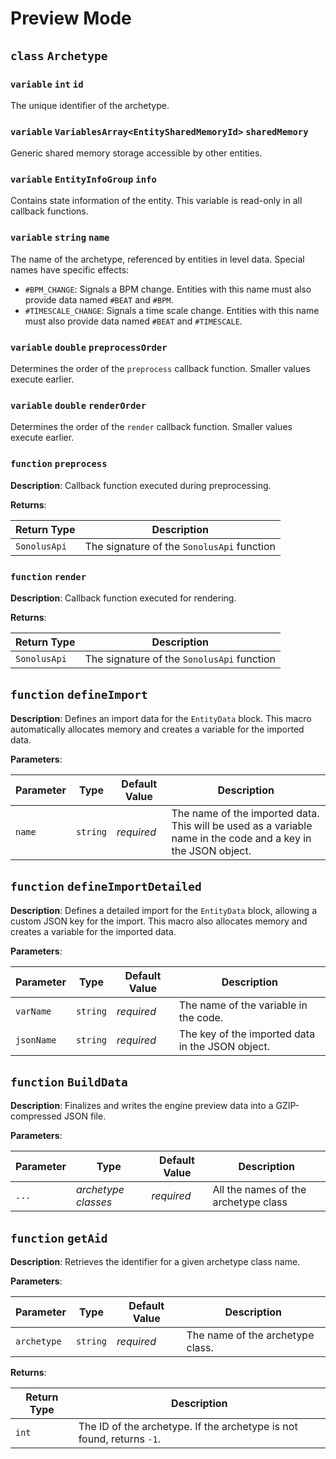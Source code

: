 # Preview Mode

## `class` `Archetype`

### `variable` `int` `id`

The unique identifier of the archetype.

### `variable` `VariablesArray<EntitySharedMemoryId>` `sharedMemory`

Generic shared memory storage accessible by other entities.

### `variable` `EntityInfoGroup` `info`

Contains state information of the entity. This variable is read-only in all callback functions.

### `variable` `string` `name`

The name of the archetype, referenced by entities in level data. Special names have specific effects:
- `#BPM_CHANGE`: Signals a BPM change. Entities with this name must also provide data named `#BEAT` and `#BPM`.
- `#TIMESCALE_CHANGE`: Signals a time scale change. Entities with this name must also provide data named `#BEAT` and `#TIMESCALE`.

### `variable` `double` `preprocessOrder`

Determines the order of the `preprocess` callback function. Smaller values execute earlier.

### `variable` `double` `renderOrder`

Determines the order of the `render` callback function. Smaller values execute earlier.

### `function` `preprocess`

**Description**: Callback function executed during preprocessing.

**Returns**:

| Return Type | Description |
|-------------|-------------|
| `SonolusApi` | The signature of the `SonolusApi` function |

### `function` `render`

**Description**: Callback function executed for rendering.

**Returns**:

| Return Type | Description |
|-------------|-------------|
| `SonolusApi` | The signature of the `SonolusApi` function |

## `function` `defineImport`

**Description**: Defines an import data for the `EntityData` block. This macro automatically allocates memory and creates a variable for the imported data.

**Parameters**:

| Parameter | Type     | Default Value | Description                                                                                             |
|-----------|----------|---------------|---------------------------------------------------------------------------------------------------------|
| `name`    | `string` | *required*    | The name of the imported data. This will be used as a variable name in the code and a key in the JSON object.                         |

## `function` `defineImportDetailed`

**Description**: Defines a detailed import for the `EntityData` block, allowing a custom JSON key for the import. This macro also allocates memory and creates a variable for the imported data.

**Parameters**:

| Parameter     | Type     | Default Value | Description                                                                                             |
|---------------|----------|---------------|---------------------------------------------------------------------------------------------------------|
| `varName`     | `string` | *required*    | The name of the variable in the code.                                                                   |
| `jsonName`    | `string` | *required*    | The key of the imported data in the JSON object.                                                       |

## `function` `BuildData`

**Description**: Finalizes and writes the engine preview data into a GZIP-compressed JSON file.

**Parameters**:

| Parameter | Type     | Default Value | Description                                                                                             |
|-----------|----------|---------------|---------------------------------------------------------------------------------------------------------|
| `...`    | *archetype classes* | *required*    | All the names of the archetype class                                                                 |

## `function` `getAid`

**Description**: Retrieves the identifier for a given archetype class name.

**Parameters**:

| Parameter     | Type     | Default Value | Description                                                                                             |
|---------------|----------|---------------|---------------------------------------------------------------------------------------------------------|
| `archetype`   | `string` | *required*    | The name of the archetype class.                                                                              |

**Returns**:

| Return Type | Description                                                                                             |
|-------------|---------------------------------------------------------------------------------------------------------|
| `int`       | The ID of the archetype. If the archetype is not found, returns `-1`.                                   |